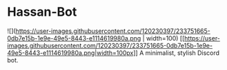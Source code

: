 # Hassan-Bot
![](https://user-images.githubusercontent.com/120230397/233751665-0db7e15b-1e9e-49e5-8443-e1114619980a.png | width=100)
[[https://user-images.githubusercontent.com/120230397/233751665-0db7e15b-1e9e-49e5-8443-e1114619980a.png|width=100px]]
A minimalist, stylish Discord bot.
